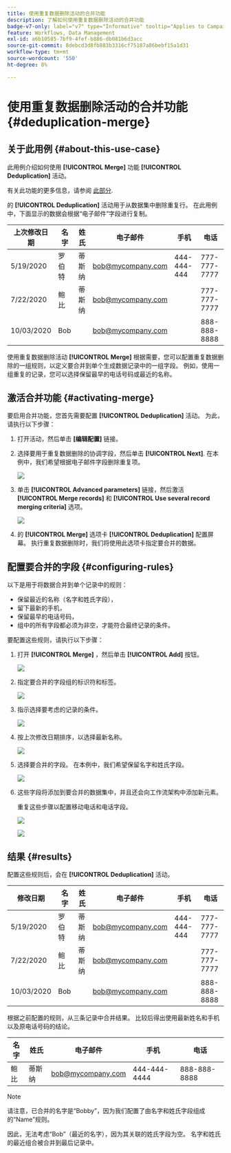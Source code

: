 ```yaml
---
title: 使用重复数据删除活动的合并功能
description: 了解如何使用重复数据删除活动的合并功能
badge-v7-only: label="v7" type="Informative" tooltip="Applies to Campaign Classic v7 only"
feature: Workflows, Data Management
exl-id: a6b10585-7bf9-4fef-b886-db081b6d3acc
source-git-commit: 8debcd3d8fb883b3316cf75187a86bebf15a1d31
workflow-type: tm+mt
source-wordcount: '550'
ht-degree: 8%

---
```


# 使用重复数据删除活动的合并功能 {#deduplication-merge}



## 关于此用例 {#about-this-use-case}

此用例介绍如何使用 **[!UICONTROL Merge]** 功能 **[!UICONTROL Deduplication]** 活动。

有关此功能的更多信息，请参阅 [此部分](deduplication.md#merging-fields-into-single-record).

的 **[!UICONTROL Deduplication]** 活动用于从数据集中删除重复行。 在此用例中，下面显示的数据会根据“电子邮件”字段进行复制。

| 上次修改日期 | 名字 | 姓氏 | 电子邮件 | 手机 | 电话 |
|-----|------------|-----------|-------|--------------|------|
| 5/19/2020 | 罗伯特 | 蒂斯纳 | bob@mycompany.com | 444-444-444 | 777-777-7777 |
| 7/22/2020 | 鲍比 | 蒂斯纳 | bob@mycompany.com |  | 777-777-7777 |
| 10/03/2020 | Bob |  | bob@mycompany.com |  | 888-888-8888 |

使用重复数据删除活动 **[!UICONTROL Merge]** 根据需要，您可以配置重复数据删除的一组规则，以定义要合并到单个生成数据记录中的一组字段。 例如，使用一组重复的记录，您可以选择保留最早的电话号码或最近的名称。

## 激活合并功能 {#activating-merge}


要启用合并功能，您首先需要配置 **[!UICONTROL Deduplication]** 活动。 为此，请执行以下步骤：

1. 打开活动，然后单击 **[编辑配置]** 链接。

1. 选择要用于重复数据删除的协调字段，然后单击 **[!UICONTROL Next]**. 在本例中，我们希望根据电子邮件字段删除重复项。

   ![](assets/uc_merge_edit.png)

1. 单击 **[!UICONTROL Advanced parameters]** 链接，然后激活 **[!UICONTROL Merge records]** 和 **[!UICONTROL Use several record merging criteria]** 选项。

   ![](assets/uc_merge_advanced_parameters.png)

1. 的 **[!UICONTROL Merge]** 选项卡 **[!UICONTROL Deduplication]** 配置屏幕。 执行重复数据删除时，我们将使用此选项卡指定要合并的数据。

## 配置要合并的字段 {#configuring-rules}

以下是用于将数据合并到单个记录中的规则：

* 保留最近的名称（名字和姓氏字段），
* 留下最新的手机，
* 保留最早的电话号码，
* 组中的所有字段都必须为非空，才能符合最终记录的条件。

要配置这些规则，请执行以下步骤：

1. 打开 **[!UICONTROL Merge]** ，然后单击 **[!UICONTROL Add]** 按钮。

   ![](assets/uc_merge_add.png)

1. 指定要合并的字段组的标识符和标签。

   ![](assets/uc_merge_identifier.png)

1. 指示选择要考虑的记录的条件。

   ![](assets/uc_merge_filter.png)

1. 按上次修改日期排序，以选择最新名称。

   ![](assets/uc_merge_sort.png)

1. 选择要合并的字段。 在本例中，我们希望保留名字和姓氏字段。

   ![](assets/uc_merge_keep.png)

1. 这些字段将添加到要合并的数据集中，并且还会向工作流架构中添加新元素。

   重复这些步骤以配置移动电话和电话字段。

   ![](assets/dedup8.png)

   ![](assets/dedup9.png)

## 结果 {#results}

配置这些规则后，会在 **[!UICONTROL Deduplication]** 活动。

| 修改日期 | 名字 | 姓氏 | 电子邮件 | 手机 | 电话 |
|-----|------------|-----------|-------|--------------|------|
| 5/19/2020 | 罗伯特 | 蒂斯纳 | bob@mycompany.com | 444-444-444 | 777-777-7777 |
| 7/22/2020 | 鲍比 | 蒂斯纳 | bob@mycompany.com |  | 777-777-7777 |
| 10/03/2020 | Bob |  | bob@mycompany.com |  | 888-888-8888 |

根据之前配置的规则，从三条记录中合并结果。 比较后得出使用最新姓名和手机以及原电话号码的结论。

| 名字 | 姓氏 | 电子邮件 | 手机 | 电话 |
|------------|-----------|-------|--------------|------|
| 鲍比 | 蒂斯纳 | bob@mycompany.com | 444-444-4444 | 888-888-8888 |

>[!NOTE]
>
> 请注意，已合并的名字是“Bobby”，因为我们配置了由名字和姓氏字段组成的“Name”规则。
>
>因此，无法考虑“Bob”（最近的名字），因为其关联的姓氏字段为空。 名字和姓氏的最近组合被合并到最后记录中。
